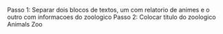 Passo 1: Separar dois blocos de textos, um com relatorio de animes e o outro com informacoes do zoologico
Passo 2: Colocar titulo do zoologico Animals Zoo <title>
Passo 3: Criar uma secao de imagens com as duas imagens passadas
Passo 4: No final do site colocar o nome e telefone do zoologico
Passo 5: Criar um link no final para o telefone do zap


